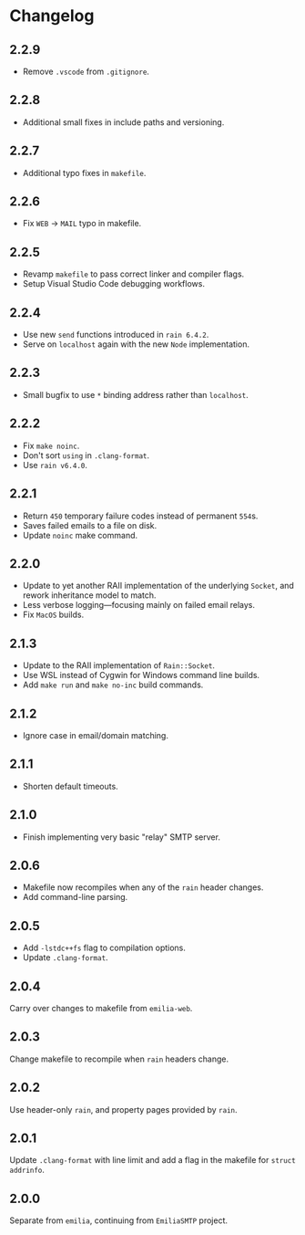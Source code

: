 # Changelog

## 2.2.9

* Remove `.vscode` from `.gitignore`.

## 2.2.8

* Additional small fixes in include paths and versioning.

## 2.2.7

* Additional typo fixes in `makefile`.

## 2.2.6

* Fix `WEB` -> `MAIL` typo in makefile.

## 2.2.5

* Revamp `makefile` to pass correct linker and compiler flags.
* Setup Visual Studio Code debugging workflows.

## 2.2.4

* Use new `send` functions introduced in `rain 6.4.2`.
* Serve on `localhost` again with the new `Node` implementation.

## 2.2.3

* Small bugfix to use `*` binding address rather than `localhost`.

## 2.2.2

* Fix `make noinc`.
* Don't sort `using` in `.clang-format`.
* Use `rain v6.4.0`.

## 2.2.1

* Return `450` temporary failure codes instead of permanent `554`s.
* Saves failed emails to a file on disk.
* Update `noinc` make command.

## 2.2.0

* Update to yet another RAII implementation of the underlying `Socket`, and rework inheritance model to match.
* Less verbose logging—focusing mainly on failed email relays.
* Fix `MacOS` builds.

## 2.1.3

* Update to the RAII implementation of `Rain::Socket`.
* Use WSL instead of Cygwin for Windows command line builds.
* Add `make run` and `make no-inc` build commands.

## 2.1.2

* Ignore case in email/domain matching.

## 2.1.1

* Shorten default timeouts.

## 2.1.0

* Finish implementing very basic "relay" SMTP server.

## 2.0.6

* Makefile now recompiles when any of the `rain` header changes.
* Add command-line parsing.

## 2.0.5

* Add `-lstdc++fs` flag to compilation options.
* Update `.clang-format`.

## 2.0.4

Carry over changes to makefile from `emilia-web`.

## 2.0.3

Change makefile to recompile when `rain` headers change.

## 2.0.2

Use header-only `rain`, and property pages provided by `rain`.

## 2.0.1

Update `.clang-format` with line limit and add a flag in the makefile for `struct addrinfo`.

## 2.0.0

Separate from `emilia`, continuing from `EmiliaSMTP` project.
